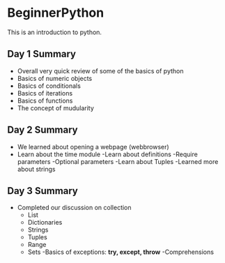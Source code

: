 # BeginnerPython
This is an introduction to python.

## Day 1 Summary
- Overall very quick review of some of the basics of python
- Basics of numeric objects
- Basics of conditionals
- Basics of iterations
- Basics of functions
- The concept of mudularity

## Day 2 Summary
- We learned about opening a webpage (webbrowser)
- Learn about the time module
-Learn about definitions
    -Require parameters
    -Optional parameters
-Learn about Tuples
-Learned more about strings


## Day 3 Summary
- Completed our discussion on collection
    - List
    - Dictionaries
    - Strings
    - Tuples
    - Range
    - Sets
-Basics of exceptions: **try, except, throw**
-Comprehensions
